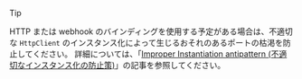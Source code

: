 > [!TIP]
>
> HTTP または webhook のバインディングを使用する予定がある場合は、不適切な `HttpClient` のインスタンス化によって生じるおそれのあるポートの枯渇を防止してください。 詳細については、「[Improper Instantiation antipattern (不適切なインスタンス化の防止策)](https://docs.microsoft.com/azure/architecture/antipatterns/improper-instantiation/)」の記事を参照してください。
>
